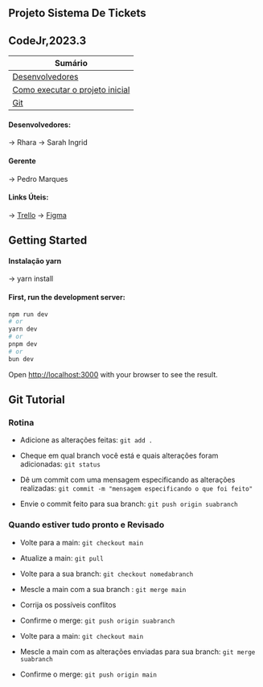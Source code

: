 ## Projeto Sistema De Tickets
## CodeJr,2023.3


| **Sumário** |
|-------------|
| [Desenvolvedores](#Desenvolvedores) |
| [Como executar o projeto inicial](#Getting-Started) |
| [Git](#Git-tutorial) |


#### Desenvolvedores:
-> Rhara
-> Sarah Ingrid

#### Gerente
-> Pedro Marques

#### Links Úteis:
-> [Trello](https://trello.com/b/TLtXsHtk/sistema-de-tickets)
-> [Figma](#)



## Getting Started

#### Instalação yarn
-> yarn install

#### First, run the development server:

```bash
npm run dev
# or
yarn dev
# or
pnpm dev
# or
bun dev
```
Open [http://localhost:3000](http://localhost:3000) with your browser to see the result.


## Git Tutorial

### Rotina

* Adicione as alterações feitas: `git add .`

* Cheque em qual branch você está e quais alterações foram adicionadas: `git status`

* Dê um commit com uma mensagem especificando as alterações realizadas: `git commit -m "mensagem especificando o que foi feito"`

* Envie o commit feito para sua branch: `git push origin suabranch`



### Quando estiver tudo pronto e Revisado

* Volte para a main: `git checkout main`

* Atualize a main: `git pull`

* Volte para a sua branch: `git checkout nomedabranch`

* Mescle a main com a sua branch : `git merge main`

* Corrija os possíveis conflitos

* Confirme o merge: `git push origin suabranch`

* Volte para a main: `git checkout main`

* Mescle a main com as alterações enviadas para sua branch: `git merge suabranch`

* Confirme o merge: `git push origin main`



